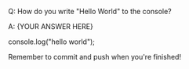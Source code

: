 Q: How do you write "Hello World" to the console?

A: {YOUR ANSWER HERE}

console.log("hello world");

Remember to commit and push when you're finished!
